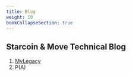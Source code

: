 ```yaml
---
title: Blog
weight: 10
bookCollapseSection: true
---
```


## Starcoin & Move Technical Blog

1. [MyLegacy](https://starcoin.org/zh/developer/blog/move%E9%BB%91%E5%AE%A2%E6%9D%BE_mylegacy%E6%BA%90%E7%A0%81%E5%88%86%E6%9E%90/)
2. P(A)

